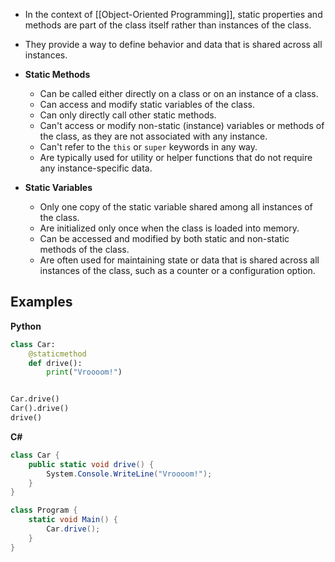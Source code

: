 - In the context of [[Object-Oriented Programming]], static properties and methods are part of the class itself rather than instances of the class. 
- They provide a way to define behavior and data that is shared across all instances.

- **Static Methods**
    - Can be called either directly on a class or on an instance of a class.
    - Can access and modify static variables of the class.
    - Can only directly call other static methods.
    - Can't access or modify non-static (instance) variables or methods of the class, as they are not associated with any instance.
    - Can't refer to the `this` or `super` keywords in any way.
    - Are typically used for utility or helper functions that do not require any instance-specific data.

- **Static Variables**
    - Only one copy of the static variable shared among all instances of the class.
    - Are initialized only once when the class is loaded into memory.
    - Can be accessed and modified by both static and non-static methods of the class.
    - Are often used for maintaining state or data that is shared across all instances of the class, such as a counter or a configuration option.

## Examples

**Python**

```python
class Car:
    @staticmethod
    def drive():
        print("Vroooom!")


Car.drive()
Car().drive()
drive()
```

**C#**

```cs
class Car {
    public static void drive() {
        System.Console.WriteLine("Vroooom!");
    }
}

class Program {
    static void Main() {
        Car.drive();
    }
}
```